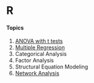 # R

#### Topics
1. [ANOVA with t tests](https://github.com/dapinedo/R/tree/master/ANOVA)
2. [Multiple Regression](https://github.com/dapinedo/R/tree/master/Regression)
3. Categorical Analysis
4. Factor Analysis
5. Structural Equation Modeling
6. [Network Analysis](https://github.com/dapinedo/R/tree/master/Networks)
